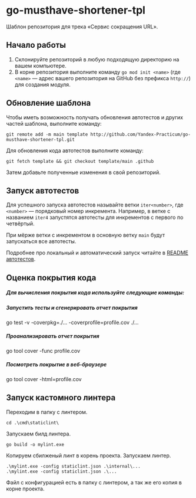 # go-musthave-shortener-tpl

Шаблон репозитория для трека «Сервис сокращения URL».

## Начало работы

1. Склонируйте репозиторий в любую подходящую директорию на вашем компьютере.
2. В корне репозитория выполните команду `go mod init <name>` (где `<name>` — адрес вашего репозитория на GitHub без префикса `http://`) для создания модуля.

## Обновление шаблона

Чтобы иметь возможность получать обновления автотестов и других частей шаблона, выполните команду:

```
git remote add -m main template http://github.com/Yandex-Practicum/go-musthave-shortener-tpl.git
```

Для обновления кода автотестов выполните команду:

```
git fetch template && git checkout template/main .github
```

Затем добавьте полученные изменения в свой репозиторий.

## Запуск автотестов

Для успешного запуска автотестов называйте ветки `iter<number>`, где `<number>` — порядковый номер инкремента. Например, в ветке с названием `iter4` запустятся автотесты для инкрементов с первого по четвёртый.

При мёрже ветки с инкрементом в основную ветку `main` будут запускаться все автотесты.

Подробнее про локальный и автоматический запуск читайте в [README автотестов](http://github.com/Yandex-Practicum/go-autotests).

## Оценка покрытия кода

##### Для вычисления покрытия кода используйте следующие команды:

##### Запустить тесты и сгенерировать отчет покрытия
go test -v -coverpkg=./... -coverprofile=profile.cov ./...

##### Проанализировать отчет покрытия
go tool cover -func profile.cov

##### Посмотреть покрытие в веб-браузере
go tool cover -html=profile.cov

## Запуск кастомного линтера
Переходим в папку с линтером.
``````
cd .\cmd\staticlint\
``````
Запускаем билд линтера.
``````
go build -o mylint.exe
``````
Копируем сбилженый линт в корень проекта.
Запускаем линтер.
``````
.\mylint.exe -config staticlint.json .\internal\...
.\mylint.exe -config staticlint.json .\...
``````
Файл с конфигурацией есть в папку с линтером, а так же его копия в корне проекта.